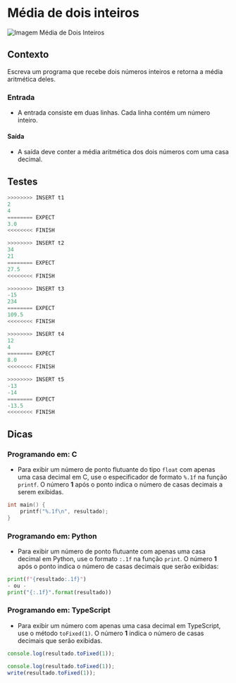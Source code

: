 # Média de dois inteiros

![Imagem Média de Dois Inteiros](cover.jpg)

## Contexto

Escreva um programa que recebe dois números inteiros e retorna a média aritmética
deles.

### Entrada

- A entrada consiste em duas linhas. Cada linha contém um número inteiro.

#### Saída

- A saída deve conter a média aritmética dos dois números com uma casa decimal.

## Testes

```py
>>>>>>>> INSERT t1
2
4
======== EXPECT
3.0
<<<<<<<< FINISH
```

```py
>>>>>>>> INSERT t2
34
21
======== EXPECT
27.5
<<<<<<<< FINISH
```

```py
>>>>>>>> INSERT t3
-15
234
======== EXPECT
109.5
<<<<<<<< FINISH
```

```py
>>>>>>>> INSERT t4
12
4
======== EXPECT
8.0
<<<<<<<< FINISH
```

```py
>>>>>>>> INSERT t5
-13
-14
======== EXPECT
-13.5
<<<<<<<< FINISH
```

## Dicas

### Programando em: C

- Para exibir um número de ponto flutuante do tipo `float` com apenas uma casa decimal em C, use o especificador de formato `%.1f` na função `printf`. O número **1** após o ponto indica o número de casas decimais a serem exibidas.

```c
int main() {
    printf("%.1f\n", resultado);
}
```

### Programando em: Python

- Para exibir um número de ponto flutuante com apenas uma casa decimal em Python, use o formato `:.1f` na função `print`. O número **1** após o ponto indica o número de casas decimais que serão exibidas:

```py
print(f"{resultado:.1f}")
- ou -
print("{:.1f}".format(resultado))
```

### Programando em: TypeScript

- Para exibir um número com apenas uma casa decimal em TypeScript, use o método `toFixed(1)`. O número **1** indica o número de casas decimais que serão exibidas.

```ts
console.log(resultado.toFixed(1)); 
```

```ts
console.log(resultado.toFixed(1)); 
write(resultado.toFixed(1));
```

